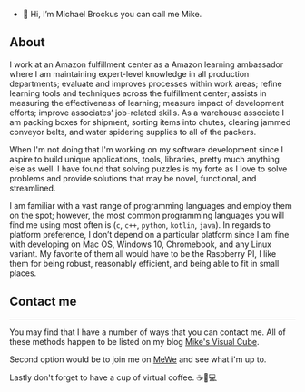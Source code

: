 - 👋 Hi, I’m Michael Brockus you can call me Mike.

## About

I work at an Amazon fulfillment center as a Amazon learning
ambassador where I am maintaining expert-level knowledge in
all production departments; evaluate and improves processes
within work areas; refine learning tools and techniques across
the fulfillment center; assists in measuring the effectiveness
of learning; measure impact of development efforts; improve
associates’ job-related skills. As a warehouse associate I am
packing boxes for shipment, sorting items into chutes, clearing
jammed conveyor belts, and water spidering supplies to all of
the packers.

When I'm not doing that I'm working on my software development
since I aspire to build unique applications, tools, libraries,
pretty much anything else as well. I have found that solving
puzzles is my forte as I love to solve problems and provide
solutions that may be novel, functional, and streamlined.

I am familiar with a vast range of programming languages and
employ them on the spot; however, the most common programming
languages you will find me using most often is (`c`, `c++`,
`python`, `kotlin`, `java`). In regards to platform preference,
I don’t depend on a particular platform since I am fine with
developing on Mac OS, Windows 10, Chromebook, and any Linux
variant. My favorite of them all would have to be the
Raspberry PI, I like them for being robust, reasonably efficient,
and being able to fit in small places.

## Contact me

* * *

You may find that I have a number of ways that you can contact
me. All of these methods happen to be listed on my blog
[Mike's Visual Cube](https://mikebrockus.code.blog/contact-us/).

Second option would be to join me on [MeWe](https://mewe.com/i/michaelbrockus)
and see what i'm up to.

Lastly don't forget to have a cup of virtual coffee. ☕🐇💻


<!---
michaelbrockus/michaelbrockus is a ✨ special ✨ repository because its `README.md` (this file) appears on your GitHub profile.
You can click the Preview link to take a look at your changes.
--->
